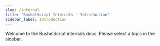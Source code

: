 ```yaml
---
slug: /internal
title: "BushelScript Internals – Introduction"
sidebar_label: Introduction
---
```


Welcome to the BushelScript internals docs. Please select a topic in the sidebar.
